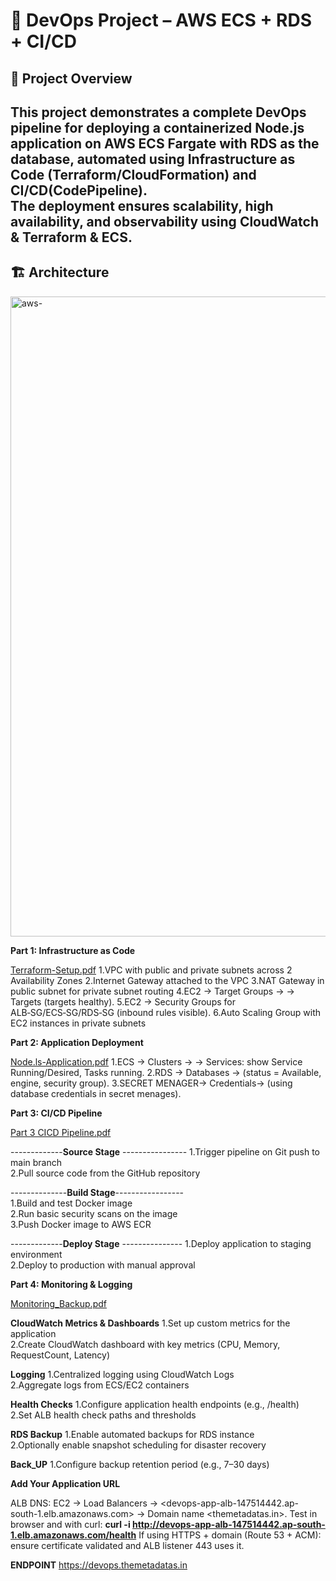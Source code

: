 # 🚀 DevOps Project – AWS ECS + RDS + CI/CD

## 📌 Project Overview
  This project demonstrates a complete DevOps pipeline for deploying a containerized Node.js application on **AWS ECS Fargate** with **RDS** as the database, automated using Infrastructure as Code (Terraform/CloudFormation) and **CI/CD(CodePipeline)**.  
The deployment ensures scalability, high availability, and observability using **CloudWatch** & **Terraform** & **ECS**.
---

## 🏗️ Architecture
<img width="1536" height="1024" alt="aws-" src="https://github.com/user-attachments/assets/ade097df-252e-42de-8d2b-de8be7b7d737" />




**Part 1: Infrastructure as Code**

[Terraform-Setup.pdf](https://github.com/user-attachments/files/22144108/Terraform-Setup.pdf)
1.VPC with public and private subnets across 2 Availability Zones
2.Internet Gateway attached to the VPC
3.NAT Gateway in public subnet for private subnet routing
4.EC2 → Target Groups → → Targets (targets healthy).
5.EC2 → Security Groups for ALB‑SG/ECS‑SG/RDS‑SG (inbound rules visible).
6.Auto Scaling Group with EC2 instances in private subnets



**Part 2: Application Deployment**

[Node.ls-Application.pdf](https://github.com/user-attachments/files/22144146/Node.ls-Application.pdf)
1.ECS → Clusters → → Services: show Service Running/Desired, Tasks running.
2.RDS → Databases → (status = Available, engine, security group).
3.SECRET MENAGER-> Credentials-> (using database credentials in secret menages).



**Part 3: CI/CD Pipeline**
  
[Part 3 CICD Pipeline.pdf](https://github.com/user-attachments/files/22144300/Part.3.CICD.Pipeline.pdf)

 -------------**Source Stage** ----------------
 1.Trigger pipeline on Git push to main branch  
 2.Pull source code from the GitHub repository  

--------------**Build Stage**-----------------  
 1.Build and test Docker image  
 2.Run basic security scans on the image  
 3.Push Docker image to AWS ECR  

 -------------**Deploy Stage** ---------------
 1.Deploy application to staging environment  
 2.Deploy to production with manual approval



**Part 4: Monitoring & Logging**

[Monitoring_Backup.pdf](https://github.com/user-attachments/files/22144354/Monitoring_Backup.pdf)

**CloudWatch Metrics & Dashboards**
1.Set up custom metrics for the application  
2.Create CloudWatch dashboard with key metrics (CPU, Memory, RequestCount, Latency)  

 **Logging**
1.Centralized logging using CloudWatch Logs  
2.Aggregate logs from ECS/EC2 containers  

 **Health Checks**
1.Configure application health endpoints (e.g., /health)  
2.Set ALB health check paths and thresholds  

 **RDS Backup**
 1.Enable automated backups for RDS instance  
 2.Optionally enable snapshot scheduling for disaster recovery

**Back_UP**
 1.Configure backup retention period (e.g., 7–30 days)  



**Add Your Application URL**

ALB DNS: EC2 → Load Balancers → <devops-app-alb-147514442.ap-south-1.elb.amazonaws.com> → Domain name <themetadatas.in>.
Test in browser and with curl:
**curl -i http://devops-app-alb-147514442.ap-south-1.elb.amazonaws.com/health**
If using HTTPS + domain (Route 53 + ACM): ensure certificate validated and ALB listener 443 uses it.

**ENDPOINT**
https://devops.themetadatas.in
